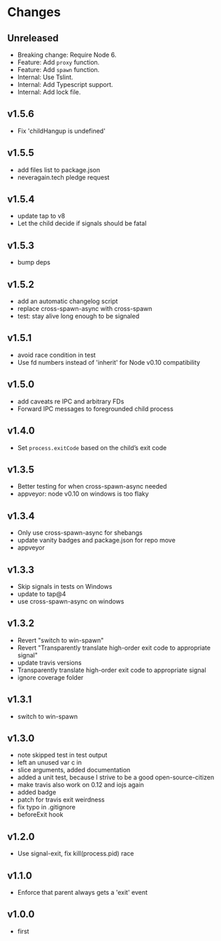 # Changes

## Unreleased

* Breaking change: Require Node 6.
* Feature: Add `proxy` function.
* Feature: Add `spawn` function.
* Internal: Use Tslint.
* Internal: Add Typescript support.
* Internal: Add lock file.

## v1.5.6

* Fix 'childHangup is undefined'

## v1.5.5

* add files list to package.json
* neveragain.tech pledge request

## v1.5.4

* update tap to v8
* Let the child decide if signals should be fatal

## v1.5.3

* bump deps

## v1.5.2

* add an automatic changelog script
* replace cross-spawn-async with cross-spawn
* test: stay alive long enough to be signaled

## v1.5.1

* avoid race condition in test
* Use fd numbers instead of 'inherit' for Node v0.10 compatibility

## v1.5.0

* add caveats re IPC and arbitrary FDs
* Forward IPC messages to foregrounded child process

## v1.4.0

* Set `process.exitCode` based on the child’s exit code

## v1.3.5

* Better testing for when cross-spawn-async needed
* appveyor: node v0.10 on windows is too flaky

## v1.3.4

* Only use cross-spawn-async for shebangs
* update vanity badges and package.json for repo move
* appveyor

## v1.3.3

* Skip signals in tests on Windows
* update to tap@4
* use cross-spawn-async on windows

## v1.3.2

* Revert "switch to win-spawn"
* Revert "Transparently translate high-order exit code to appropriate signal"
* update travis versions
* Transparently translate high-order exit code to appropriate signal
* ignore coverage folder

## v1.3.1

* switch to win-spawn

## v1.3.0

* note skipped test in test output
* left an unused var c in
* slice arguments, added documentation
* added a unit test, because I strive to be a good open-source-citizen
* make travis also work on 0.12 and iojs again
* added badge
* patch for travis exit weirdness
* fix typo in .gitignore
* beforeExit hook

## v1.2.0

* Use signal-exit, fix kill(process.pid) race

## v1.1.0

* Enforce that parent always gets a 'exit' event

## v1.0.0

* first

